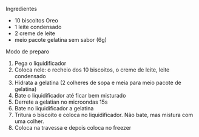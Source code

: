 Ingredientes
- 10 biscoitos Oreo
- 1 leite condensado
- 2 creme de leite
- meio pacote gelatina sem sabor (6g\)


Modo de preparo
1. Pega o liquidificador
2. Coloca nele: o recheio dos 10 biscoitos, o creme de leite, leite condensado
3. Hidrata a gelatina (2 colheres de sopa e meia para meio pacote de gelatina)
4. Bate o liquidificador até ficar bem misturado
5. Derrete a gelatian no microondas 15s
6. Bate no liquidificador a gelatina
7. Tritura o biscoito e coloca no liquidificador. Não bate, mas mistura com uma colher.
8. Coloca na travessa e depois coloca no freezer